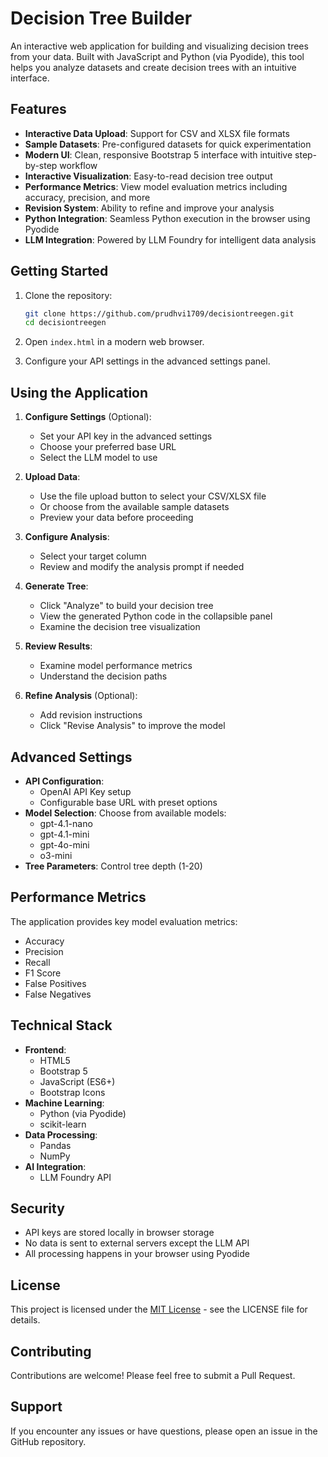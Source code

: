 # Decision Tree Builder

An interactive web application for building and visualizing decision trees from your data. Built with JavaScript and Python (via Pyodide), this tool helps you analyze datasets and create decision trees with an intuitive interface.

## Features

- **Interactive Data Upload**: Support for CSV and XLSX file formats
- **Sample Datasets**: Pre-configured datasets for quick experimentation
- **Modern UI**: Clean, responsive Bootstrap 5 interface with intuitive step-by-step workflow
- **Interactive Visualization**: Easy-to-read decision tree output
- **Performance Metrics**: View model evaluation metrics including accuracy, precision, and more
- **Revision System**: Ability to refine and improve your analysis
- **Python Integration**: Seamless Python execution in the browser using Pyodide
- **LLM Integration**: Powered by LLM Foundry for intelligent data analysis

## Getting Started

1. Clone the repository:
   ```bash
   git clone https://github.com/prudhvi1709/decisiontreegen.git
   cd decisiontreegen
   ```

2. Open `index.html` in a modern web browser.

3. Configure your API settings in the advanced settings panel.

## Using the Application

1. **Configure Settings** (Optional):
   - Set your API key in the advanced settings
   - Choose your preferred base URL
   - Select the LLM model to use

2. **Upload Data**:
   - Use the file upload button to select your CSV/XLSX file
   - Or choose from the available sample datasets
   - Preview your data before proceeding

3. **Configure Analysis**:
   - Select your target column
   - Review and modify the analysis prompt if needed

4. **Generate Tree**:
   - Click "Analyze" to build your decision tree
   - View the generated Python code in the collapsible panel
   - Examine the decision tree visualization

5. **Review Results**:
   - Examine model performance metrics
   - Understand the decision paths

6. **Refine Analysis** (Optional):
   - Add revision instructions
   - Click "Revise Analysis" to improve the model

## Advanced Settings

- **API Configuration**: 
  - OpenAI API Key setup
  - Configurable base URL with preset options
- **Model Selection**: Choose from available models:
  - gpt-4.1-nano
  - gpt-4.1-mini
  - gpt-4o-mini
  - o3-mini
- **Tree Parameters**: Control tree depth (1-20)

## Performance Metrics

The application provides key model evaluation metrics:
- Accuracy
- Precision
- Recall
- F1 Score
- False Positives
- False Negatives

## Technical Stack

- **Frontend**: 
  - HTML5
  - Bootstrap 5
  - JavaScript (ES6+)
  - Bootstrap Icons
- **Machine Learning**: 
  - Python (via Pyodide)
  - scikit-learn
- **Data Processing**: 
  - Pandas
  - NumPy
- **AI Integration**:
  - LLM Foundry API

## Security

- API keys are stored locally in browser storage
- No data is sent to external servers except the LLM API
- All processing happens in your browser using Pyodide

## License

This project is licensed under the [MIT License](LICENSE) - see the LICENSE file for details.

## Contributing

Contributions are welcome! Please feel free to submit a Pull Request.

## Support

If you encounter any issues or have questions, please open an issue in the GitHub repository. 